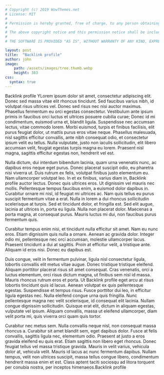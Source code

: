 ```yaml
---
# Copyright (c) 2019 WowThemes.net
# License: MIT
#
# Permission is hereby granted, free of charge, to any person obtaining a copy of this software and associated documentation files (the "Software"), to deal in the Software without restriction, including without limitation the rights to use, copy, modify, merge, publish, distribute, sublicense, and/or sell copies of the Software, and to permit persons to whom the Software is furnished to do so, subject to the following conditions:
# 
# The above copyright notice and this permission notice shall be included in all copies or substantial portions of the Software.
# 
# THE SOFTWARE IS PROVIDED "AS IS", WITHOUT WARRANTY OF ANY KIND, EXPRESS OR IMPLIED, INCLUDING BUT NOT LIMITED TO THE WARRANTIES OF MERCHANTABILITY, FITNESS FOR A PARTICULAR PURPOSE AND NONINFRINGEMENT. IN NO EVENT SHALL THE AUTHORS OR COPYRIGHT HOLDERS BE LIABLE FOR ANY CLAIM, DAMAGES OR OTHER LIABILITY, WHETHER IN AN ACTION OF CONTRACT, TORT OR OTHERWISE, ARISING FROM, OUT OF OR IN CONNECTION WITH THE SOFTWARE OR THE USE OR OTHER DEALINGS IN THE SOFTWARE.

layout: post
title:  "Backlink profile"
author: john
image: 
    path: /assets/images/tree.thumb.webp
    height: 383
css:
  syntax: true
---
```


Backlink profile YLorem ipsum dolor sit amet, consectetur adipiscing elit. Donec sed massa vitae elit rhoncus tincidunt. Sed faucibus varius nibh, id volutpat risus ultrices vel. Donec sed risus nec nisi auctor maximus. Phasellus fermentum eu orci egestas consectetur. Vestibulum ante ipsum primis in faucibus orci luctus et ultrices posuere cubilia curae; Donec id mi condimentum, euismod urna et, blandit ligula. Suspendisse nec accumsan lectus, vitae commodo lorem. Morbi euismod, turpis et finibus facilisis, elit purus feugiat dolor, ut mattis purus eros vitae neque. Phasellus malesuada, nisl sagittis efficitur convallis, ante nibh consequat odio, et consectetur ipsum velit eu tellus. Nulla vulputate, justo non iaculis sollicitudin, elit libero accumsan velit, feugiat egestas turpis magna eu lorem. Praesent nisl magna, sagittis efficitur egestas non, hendrerit vel est.

Nulla dictum, dui interdum bibendum lacinia, quam urna venenatis nunc, ac dapibus eros neque eget purus. Donec placerat suscipit odio, eu pharetra nisi viverra ut. Duis rutrum ex felis, volutpat finibus justo elementum eu. Nam ullamcorper volutpat leo. In et ex finibus, varius diam in, Backlink profile auctor lectus. Donec quis ultrices eros. Ut dignissim vel mauris nec mollis. Pellentesque tempus faucibus enim, a euismod dolor dapibus in. Curabitur ornare mi nisl, id feugiat mi ultrices ac. Nam quis tellus eu purus suscipit fermentum vitae a erat. Nulla in lorem a dui rhoncus sollicitudin scelerisque at turpis. Sed et tincidunt dolor, et fringilla est. Sed elit augue, lacinia at ultrices in, porta eu ligula. Nulla non placerat dolor. Maecenas a porta magna, at consequat purus. Mauris luctus mi dui, non faucibus purus fermentum quis.

Curabitur tempus enim nisi, et tincidunt nulla efficitur sit amet. Nam eu nunc eros. Etiam dignissim quis nulla a ornare. Aenean ac gravida dolor. Integer odio mi, pellentesque nec orci accumsan, molestie ullamcorper lacus. Praesent tincidunt a dui at sagittis. Proin at efficitur velit, a tristique ante. Aliquam id eros nisi. Donec eu dapibus est.

Duis congue, velit in fermentum pulvinar, ligula nisl consectetur ligula, lobortis convallis elit metus vitae augue. Donec tristique tristique eleifend. Aliquam porttitor placerat risus sit amet consequat. Cras venenatis, orci a luctus elementum, orci risus dictum magna, ut finibus sem nisl id massa. Mauris rhoncus rutrum eros et porta. Ut Backlink profile eget arcu at risus lobortis tincidunt quis id lacus. Aenean volutpat ex quis pellentesque egestas. Suspendisse et tempus risus. Fusce porttitor dui leo, in efficitur ligula egestas nec. Nulla eleifend congue urna quis fringilla. Nunc pellentesque magna nec velit scelerisque, id consequat elit lacinia. Nullam congue dignissim sollicitudin. Quisque erat elit, dictum in aliquam egestas, vulputate vel ipsum. Aliquam convallis, massa ut eleifend ullamcorper, diam velit porta mi, quis viverra orci quam quis tortor.

Curabitur nec metus sem. Nulla convallis neque nisl, non consequat massa rhoncus a. Curabitur sit amet blandit sem, eget dapibus dolor. Fusce at felis convallis, sagittis ligula nec, elementum odio. Praesent at justo a eros gravida eleifend eu quis erat. Etiam sagittis non libero eget rhoncus. Donec feugiat tellus vel massa tristique gravida. Mauris in velit varius, vehicula dolor at, vehicula velit. Mauris id lacus ac nunc fermentum dapibus. Nullam tempus, velit non ultrices suscipit, massa tellus congue libero, condimentum hendrerit massa enim et est. Class aptent taciti sociosqu ad litora torquent per conubia nostra, per inceptos himenaeos.Backlink profile
